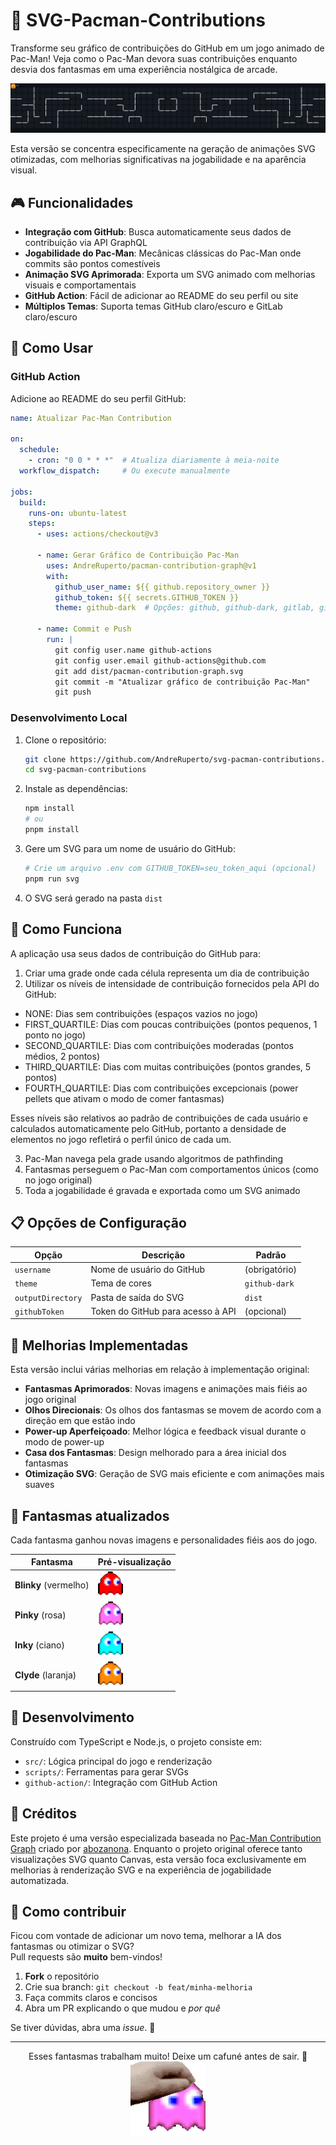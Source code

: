 # 👻 SVG-Pacman-Contributions

Transforme seu gráfico de contribuições do GitHub em um jogo animado de Pac-Man! Veja como o Pac-Man devora suas contribuições enquanto desvia dos fantasmas em uma experiência nostálgica de arcade.

<picture>
  <source media="(prefers-color-scheme: dark)"
          srcset="https://raw.githubusercontent.com/AndreRuperto/AndreRuperto/output/dist/pacman-contribution-graph-dark.svg">
  <img alt="Pac-Man contribution graph"
       src="https://raw.githubusercontent.com/AndreRuperto/AndreRuperto/output/dist/pacman-contribution-graph-dark.svg">
</picture>

Esta versão se concentra especificamente na geração de animações SVG otimizadas, com melhorias significativas na jogabilidade e na aparência visual.

## 🎮 Funcionalidades

- **Integração com GitHub**: Busca automaticamente seus dados de contribuição via API GraphQL
- **Jogabilidade do Pac-Man**: Mecânicas clássicas do Pac-Man onde commits são pontos comestíveis
- **Animação SVG Aprimorada**: Exporta um SVG animado com melhorias visuais e comportamentais
- **GitHub Action**: Fácil de adicionar ao README do seu perfil ou site
- **Múltiplos Temas**: Suporta temas GitHub claro/escuro e GitLab claro/escuro

## 🚀 Como Usar

### GitHub Action

Adicione ao README do seu perfil GitHub:

```yaml
name: Atualizar Pac-Man Contribution

on:
  schedule:
    - cron: "0 0 * * *"  # Atualiza diariamente à meia-noite
  workflow_dispatch:     # Ou execute manualmente

jobs:
  build:
    runs-on: ubuntu-latest
    steps:
      - uses: actions/checkout@v3
      
      - name: Gerar Gráfico de Contribuição Pac-Man
        uses: AndreRuperto/pacman-contribution-graph@v1
        with:
          github_user_name: ${{ github.repository_owner }}
          github_token: ${{ secrets.GITHUB_TOKEN }}
          theme: github-dark  # Opções: github, github-dark, gitlab, gitlab-dark
          
      - name: Commit e Push
        run: |
          git config user.name github-actions
          git config user.email github-actions@github.com
          git add dist/pacman-contribution-graph.svg
          git commit -m "Atualizar gráfico de contribuição Pac-Man"
          git push
```

### Desenvolvimento Local

1. Clone o repositório:
   ```bash
   git clone https://github.com/AndreRuperto/svg-pacman-contributions.git
   cd svg-pacman-contributions
   ```

2. Instale as dependências:
   ```bash
   npm install
   # ou
   pnpm install
   ```

3. Gere um SVG para um nome de usuário do GitHub:
   ```bash
   # Crie um arquivo .env com GITHUB_TOKEN=seu_token_aqui (opcional)
   pnpm run svg
   ```

4. O SVG será gerado na pasta `dist`

## 🎯 Como Funciona

A aplicação usa seus dados de contribuição do GitHub para:

1. Criar uma grade onde cada célula representa um dia de contribuição
2. Utilizar os níveis de intensidade de contribuição fornecidos pela API do GitHub:

- NONE: Dias sem contribuições (espaços vazios no jogo)
- FIRST_QUARTILE: Dias com poucas contribuições (pontos pequenos, 1 ponto no jogo)
- SECOND_QUARTILE: Dias com contribuições moderadas (pontos médios, 2 pontos)
- THIRD_QUARTILE: Dias com muitas contribuições (pontos grandes, 5 pontos)
- FOURTH_QUARTILE: Dias com contribuições excepcionais (power pellets que ativam o modo de comer fantasmas)

Esses níveis são relativos ao padrão de contribuições de cada usuário e calculados automaticamente pelo GitHub, portanto a densidade de elementos no jogo refletirá o perfil único de cada um.

3. Pac-Man navega pela grade usando algoritmos de pathfinding
4. Fantasmas perseguem o Pac-Man com comportamentos únicos (como no jogo original)
5. Toda a jogabilidade é gravada e exportada como um SVG animado

## 📋 Opções de Configuração

| Opção | Descrição | Padrão |
|--------|-------------|---------|
| `username` | Nome de usuário do GitHub | (obrigatório) |
| `theme` | Tema de cores | `github-dark` |
| `outputDirectory` | Pasta de saída do SVG | `dist` |
| `githubToken` | Token do GitHub para acesso à API | (opcional) |

## 🧩 Melhorias Implementadas

Esta versão inclui várias melhorias em relação à implementação original:

- **Fantasmas Aprimorados**: Novas imagens e animações mais fiéis ao jogo original
- **Olhos Direcionais**: Os olhos dos fantasmas se movem de acordo com a direção em que estão indo
- **Power-up Aperfeiçoado**: Melhor lógica e feedback visual durante o modo de power-up
- **Casa dos Fantasmas**: Design melhorado para a área inicial dos fantasmas
- **Otimização SVG**: Geração de SVG mais eficiente e com animações mais suaves

## 👻 Fantasmas atualizados
Cada fantasma ganhou novas imagens e personalidades fiéis aos do jogo.

| Fantasma | Pré-visualização |
|----------|-----------------|
| **Blinky** (vermelho) | <img src="src/assets/gifs/red_flip.gif"   height="40" alt="Blinky"> |
| **Pinky**  (rosa)    | <img src="src/assets/gifs/pink_flip.gif"  height="40" alt="Pinky"> |
| **Inky**   (ciano)   | <img src="src/assets/gifs/cyan_flip.gif"  height="40" alt="Inky"> |
| **Clyde**  (laranja) | <img src="src/assets/gifs/orange_flip.gif" height="40" alt="Clyde"> |


## 🔧 Desenvolvimento

Construído com TypeScript e Node.js, o projeto consiste em:

- `src/`: Lógica principal do jogo e renderização
- `scripts/`: Ferramentas para gerar SVGs
- `github-action/`: Integração com GitHub Action

## 🙏 Créditos

Este projeto é uma versão especializada baseada no [Pac-Man Contribution Graph](https://github.com/abozanona/pacman-contribution-graph) criado por [abozanona](https://github.com/abozanona). Enquanto o projeto original oferece tanto visualizações SVG quanto Canvas, esta versão foca exclusivamente em melhorias à renderização SVG e na experiência de jogabilidade automatizada.

## 🤝 Como contribuir
Ficou com vontade de adicionar um novo tema, melhorar a IA dos fantasmas ou otimizar o SVG?  
Pull requests são **muito** bem-vindos!  

1. **Fork** o repositório  
2. Crie sua branch: `git checkout -b feat/minha-melhoria`  
3. Faça commits claros e concisos  
4. Abra um PR explicando o que mudou e _por quê_  

Se tiver dúvidas, abra uma _issue_. 👊

---

<p align="center">
  Esses fantasmas trabalham muito! Deixe um cafuné antes de sair. 👻<br>
  <img src="src/assets/gifs/pink_pet_cafune.gif" alt="Fantasma sendo acariciado" height="120">
</p>